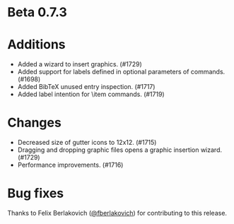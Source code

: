 # Beta 0.7.3

# Additions
* Added a wizard to insert graphics. (#1729)
* Added support for labels defined in optional parameters of commands. (#1698)
* Added BibTeX unused entry inspection. (#1717)
* Added label intention for \item commands. (#1719)

# Changes
* Decreased size of gutter icons to 12x12. (#1715)
* Dragging and dropping graphic files opens a graphic insertion wizard. (#1729)
* Performance improvements. (#1716)

# Bug fixes

Thanks to Felix Berlakovich ([@fberlakovich](https://github.com/fberlakovich)) for contributing to this release.
